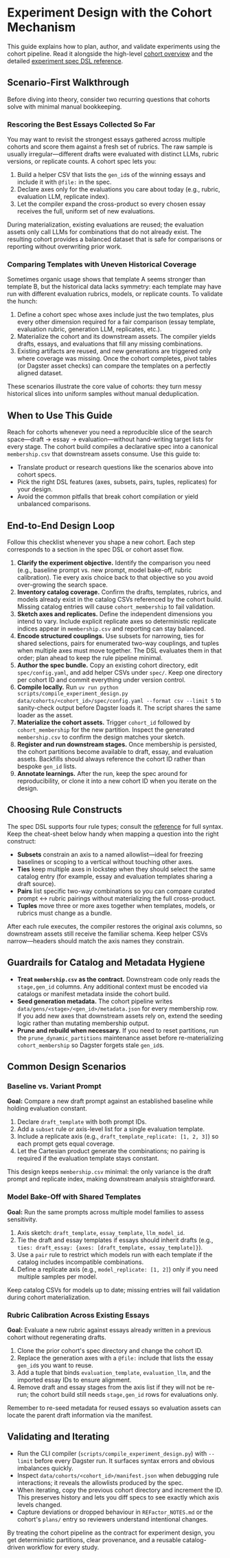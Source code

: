 # Experiment Design with the Cohort Mechanism

This guide explains how to plan, author, and validate experiments using the cohort pipeline. Read it alongside the high-level [cohort overview](../cohorts.md) and the detailed [experiment spec DSL reference](../spec_dsl.md).

## Scenario-First Walkthrough

Before diving into theory, consider two recurring questions that cohorts solve with minimal manual bookkeeping.

### Rescoring the Best Essays Collected So Far

You may want to revisit the strongest essays gathered across multiple cohorts and score them against a fresh set of rubrics. The raw sample is usually irregular—different drafts were evaluated with distinct LLMs, rubric versions, or replicate counts. A cohort spec lets you:

1. Build a helper CSV that lists the `gen_id`s of the winning essays and include it with `@file:` in the spec.
2. Declare axes only for the evaluations you care about today (e.g., rubric, evaluation LLM, replicate index).
3. Let the compiler expand the cross-product so every chosen essay receives the full, uniform set of new evaluations.

During materialization, existing evaluations are reused; the evaluation assets only call LLMs for combinations that do not already exist. The resulting cohort provides a balanced dataset that is safe for comparisons or reporting without overwriting prior work.

### Comparing Templates with Uneven Historical Coverage

Sometimes organic usage shows that template A seems stronger than template B, but the historical data lacks symmetry: each template may have run with different evaluation rubrics, models, or replicate counts. To validate the hunch:

1. Define a cohort spec whose axes include just the two templates, plus every other dimension required for a fair comparison (essay template, evaluation rubric, generation LLM, replicates, etc.).
2. Materialize the cohort and its downstream assets. The compiler yields drafts, essays, and evaluations that fill any missing combinations.
3. Existing artifacts are reused, and new generations are triggered only where coverage was missing. Once the cohort completes, pivot tables (or Dagster asset checks) can compare the templates on a perfectly aligned dataset.

These scenarios illustrate the core value of cohorts: they turn messy historical slices into uniform samples without manual deduplication.

## When to Use This Guide

Reach for cohorts whenever you need a reproducible slice of the search space—draft → essay → evaluation—without hand-writing target lists for every stage. The cohort build compiles a declarative spec into a canonical `membership.csv` that downstream assets consume. Use this guide to:

- Translate product or research questions like the scenarios above into cohort specs.
- Pick the right DSL features (axes, subsets, pairs, tuples, replicates) for your design.
- Avoid the common pitfalls that break cohort compilation or yield unbalanced comparisons.

## End-to-End Design Loop

Follow this checklist whenever you shape a new cohort. Each step corresponds to a section in the spec DSL or cohort asset flow.

1. **Clarify the experiment objective.** Identify the comparison you need (e.g., baseline prompt vs. new prompt, model bake-off, rubric calibration). Tie every axis choice back to that objective so you avoid over-growing the search space.
2. **Inventory catalog coverage.** Confirm the drafts, templates, rubrics, and models already exist in the catalog CSVs referenced by the cohort build. Missing catalog entries will cause `cohort_membership` to fail validation.
3. **Sketch axes and replicates.** Define the independent dimensions you intend to vary. Include explicit replicate axes so deterministic replicate indices appear in `membership.csv` and reporting can stay balanced.
4. **Encode structured couplings.** Use subsets for narrowing, ties for shared selections, pairs for enumerated two-way couplings, and tuples when multiple axes must move together. The DSL evaluates them in that order; plan ahead to keep the rule pipeline minimal.
5. **Author the spec bundle.** Copy an existing cohort directory, edit `spec/config.yaml`, and add helper CSVs under `spec/`. Keep one directory per cohort ID and commit everything under version control.
6. **Compile locally.** Run `uv run python scripts/compile_experiment_design.py data/cohorts/<cohort_id>/spec/config.yaml --format csv --limit 5` to sanity-check output before Dagster loads it. The script shares the same loader as the asset.
7. **Materialize the cohort assets.** Trigger `cohort_id` followed by `cohort_membership` for the new partition. Inspect the generated `membership.csv` to confirm the design matches your sketch.
8. **Register and run downstream stages.** Once membership is persisted, the cohort partitions become available to draft, essay, and evaluation assets. Backfills should always reference the cohort ID rather than bespoke `gen_id` lists.
9. **Annotate learnings.** After the run, keep the spec around for reproducibility, or clone it into a new cohort ID when you iterate on the design.

## Choosing Rule Constructs

The spec DSL supports four rule types; consult the [reference](../spec_dsl.md#rule-blocks) for full syntax. Keep the cheat-sheet below handy when mapping a question into the right construct:

- **Subsets** constrain an axis to a named allowlist—ideal for freezing baselines or scoping to a vertical without touching other axes.
- **Ties** keep multiple axes in lockstep when they should select the same catalog entry (for example, essay and evaluation templates sharing a draft source).
- **Pairs** list specific two-way combinations so you can compare curated prompt ↔ rubric pairings without materializing the full cross-product.
- **Tuples** move three or more axes together when templates, models, or rubrics must change as a bundle.

After each rule executes, the compiler restores the original axis columns, so downstream assets still receive the familiar schema. Keep helper CSVs narrow—headers should match the axis names they constrain.

## Guardrails for Catalog and Metadata Hygiene

- **Treat `membership.csv` as the contract.** Downstream code only reads the `stage,gen_id` columns. Any additional context must be encoded via catalogs or manifest metadata inside the cohort build.
- **Seed generation metadata.** The cohort pipeline writes `data/gens/<stage>/<gen_id>/metadata.json` for every membership row. If you add new axes that downstream assets rely on, extend the seeding logic rather than mutating membership output.
- **Prune and rebuild when necessary.** If you need to reset partitions, run the `prune_dynamic_partitions` maintenance asset before re-materializing `cohort_membership` so Dagster forgets stale `gen_id`s.

## Common Design Scenarios

### Baseline vs. Variant Prompt

**Goal:** Compare a new draft prompt against an established baseline while holding evaluation constant.

1. Declare `draft_template` with both prompt IDs.
2. Add a `subset` rule or axis-level list for a single evaluation template.
3. Include a replicate axis (e.g., `draft_template_replicate: [1, 2, 3]`) so each prompt gets equal coverage.
4. Let the Cartesian product generate the combinations; no pairing is required if the evaluation template stays constant.

This design keeps `membership.csv` minimal: the only variance is the draft prompt and replicate index, making downstream analysis straightforward.

### Model Bake-Off with Shared Templates

**Goal:** Run the same prompts across multiple model families to assess sensitivity.

1. Axis sketch: `draft_template`, `essay_template`, `llm_model_id`.
2. Tie the draft and essay templates if essays should inherit drafts (e.g., `ties: draft_essay: {axes: [draft_template, essay_template]}`).
3. Use a `pair` rule to restrict which models run with each template if the catalog includes incompatible combinations.
4. Define a replicate axis (e.g., `model_replicate: [1, 2]`) only if you need multiple samples per model.

Keep catalog CSVs for models up to date; missing entries will fail validation during cohort materialization.

### Rubric Calibration Across Existing Essays

**Goal:** Evaluate a new rubric against essays already written in a previous cohort without regenerating drafts.

1. Clone the prior cohort's spec directory and change the cohort ID.
2. Replace the generation axes with a `@file:` include that lists the essay `gen_id`s you want to reuse.
3. Add a tuple that binds `evaluation_template`, `evaluation_llm`, and the imported essay IDs to ensure alignment.
4. Remove draft and essay stages from the axis list if they will not be re-run; the cohort build still needs `stage,gen_id` rows for evaluations only.

Remember to re-seed metadata for reused essays so evaluation assets can locate the parent draft information via the manifest.

## Validating and Iterating

- Run the CLI compiler (`scripts/compile_experiment_design.py`) with `--limit` before every Dagster run. It surfaces syntax errors and obvious imbalances quickly.
- Inspect `data/cohorts/<cohort_id>/manifest.json` when debugging rule interactions; it reveals the allowlists produced by the spec.
- When iterating, copy the previous cohort directory and increment the ID. This preserves history and lets you diff specs to see exactly which axis levels changed.
- Capture deviations or dropped behaviour in `REFactor_NOTES.md` or the cohort's `plans/` entry so reviewers understand intentional changes.

By treating the cohort pipeline as the contract for experiment design, you get deterministic partitions, clear provenance, and a reusable catalog-driven workflow for every study.
